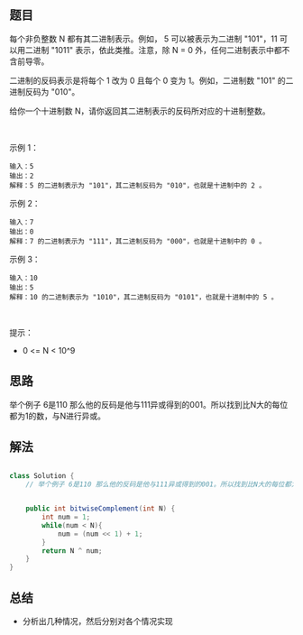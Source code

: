 
## 题目

每个非负整数 N 都有其二进制表示。例如， 5 可以被表示为二进制 "101"，11 可以用二进制 "1011" 表示，依此类推。注意，除 N = 0 外，任何二进制表示中都不含前导零。

二进制的反码表示是将每个 1 改为 0 且每个 0 变为 1。例如，二进制数 "101" 的二进制反码为 "010"。

给你一个十进制数 N，请你返回其二进制表示的反码所对应的十进制整数。

 

示例 1：

    输入：5
    输出：2
    解释：5 的二进制表示为 "101"，其二进制反码为 "010"，也就是十进制中的 2 。
示例 2：

    输入：7
    输出：0
    解释：7 的二进制表示为 "111"，其二进制反码为 "000"，也就是十进制中的 0 。
示例 3：

    输入：10
    输出：5
    解释：10 的二进制表示为 "1010"，其二进制反码为 "0101"，也就是十进制中的 5 。
 

提示：

- 0 <= N < 10^9


## 思路

举个例子 6是110 那么他的反码是他与111异或得到的001。所以找到比N大的每位都为1的数，与N进行异或。

## 解法
```java

class Solution {
    // 举个例子 6是110 那么他的反码是他与111异或得到的001。所以找到比N大的每位都为1的数，与N进行异或。


    public int bitwiseComplement(int N) {
        int num = 1;
        while(num < N){
            num = (num << 1) + 1;
        }
        return N ^ num;
    }
}
```

## 总结

- 分析出几种情况，然后分别对各个情况实现 
